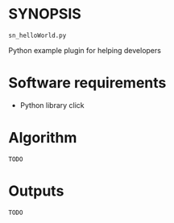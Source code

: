 # SYNOPSIS

`sn_helloWorld.py`

Python example plugin for helping developers

# Software requirements

* Python library click

# Algorithm

`TODO`

# Outputs

`TODO`
